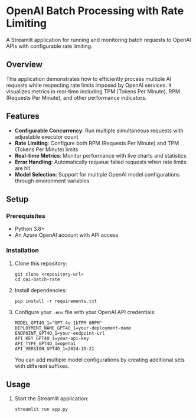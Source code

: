 # OpenAI Batch Processing with Rate Limiting

A Streamlit application for running and monitoring batch requests to OpenAI APIs with configurable rate limiting.

## Overview

This application demonstrates how to efficiently process multiple AI requests while respecting rate limits imposed by OpenAI services. It visualizes metrics in real-time including TPM (Tokens Per Minute), RPM (Requests Per Minute), and other performance indicators.

## Features

- **Configurable Concurrency**: Run multiple simultaneous requests with adjustable executor count
- **Rate Limiting**: Configure both RPM (Requests Per Minute) and TPM (Tokens Per Minute) limits
- **Real-time Metrics**: Monitor performance with live charts and statistics
- **Error Handling**: Automatically requeue failed requests when rate limits are hit
- **Model Selection**: Support for multiple OpenAI model configurations through environment variables

## Setup

### Prerequisites

- Python 3.8+
- An Azure OpenAI account with API access

### Installation

1. Clone this repository:
   ```
   git clone <repository-url>
   cd oai-batch-rate
   ```

2. Install dependencies:
   ```
   pip install -r requirements.txt
   ```

3. Configure your `.env` file with your OpenAI API credentials:
   ```
   MODEL_GPT4O_1="GPT-4o 1kTPM 6RPM"
   DEPLOYMENT_NAME_GPT4O_1=your-deployment-name
   ENDPOINT_GPT4O_1=your-endpoint-url
   API_KEY_GPT4O_1=your-api-key
   API_TYPE_GPT4O_1=openai
   API_VERSION_GPT4O_1=2024-10-21
   ```
   
   You can add multiple model configurations by creating additional sets with different suffixes.

## Usage

1. Start the Streamlit application:
   ```
   streamlit run app.py
   ```
